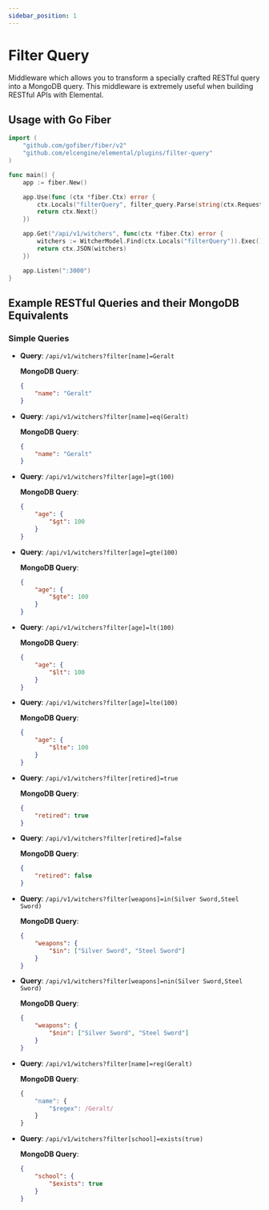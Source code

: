 ```yaml
---
sidebar_position: 1
---
```


# Filter Query

Middleware which allows you to transform a specially crafted RESTful query into a MongoDB query. This middleware is extremely useful when building RESTful APIs with Elemental.

## Usage with Go Fiber

```go
import (
    "github.com/gofiber/fiber/v2"
    "github.com/elcengine/elemental/plugins/filter-query"
)

func main() {
    app := fiber.New()

    app.Use(func (ctx *fiber.Ctx) error {
        ctx.Locals("filterQuery", filter_query.Parse(string(ctx.Request().URI().QueryString())))
        return ctx.Next()
    })

    app.Get("/api/v1/witchers", func(ctx *fiber.Ctx) error {
        witchers := WitcherModel.Find(ctx.Locals("filterQuery")).Exec() // It is assumed that WitcherModel is an Elemental model, though this works even if used with the standard MongoDB driver
        return ctx.JSON(witchers)
    })

    app.Listen(":3000")
}
```

## Example RESTful Queries and their MongoDB Equivalents

### Simple Queries

- **Query**: `/api/v1/witchers?filter[name]=Geralt`

    **MongoDB Query**:
    ```json
    {
        "name": "Geralt"
    }
    ```

- **Query**: `/api/v1/witchers?filter[name]=eq(Geralt)`

    **MongoDB Query**:
    ```json
    {
        "name": "Geralt"
    }
    ```

- **Query**: `/api/v1/witchers?filter[age]=gt(100)`

    **MongoDB Query**:
    ```json
    {
        "age": {
            "$gt": 100
        }
    }
    ```

- **Query**: `/api/v1/witchers?filter[age]=gte(100)`
        
    **MongoDB Query**:
    ```json
    {
        "age": {
            "$gte": 100
        }
    }
    ```

- **Query**: `/api/v1/witchers?filter[age]=lt(100)`
        
    **MongoDB Query**:
    ```json
    {
        "age": {
            "$lt": 100
        }
    }
    ```

- **Query**: `/api/v1/witchers?filter[age]=lte(100)`

    **MongoDB Query**:
    ```json
    {
        "age": {
            "$lte": 100
        }
    }
    ```

- **Query**: `/api/v1/witchers?filter[retired]=true`

    **MongoDB Query**:
    ```json
    {
        "retired": true
    }
    ```

- **Query**: `/api/v1/witchers?filter[retired]=false`

    **MongoDB Query**:
    ```json
    {
        "retired": false
    }
    ```

- **Query**: `/api/v1/witchers?filter[weapons]=in(Silver Sword,Steel Sword)`

    **MongoDB Query**:
    ```json
    {
        "weapons": {
            "$in": ["Silver Sword", "Steel Sword"]
        }
    }
    ```

- **Query**: `/api/v1/witchers?filter[weapons]=nin(Silver Sword,Steel Sword)`

    **MongoDB Query**:
    ```json
    {
        "weapons": {
            "$nin": ["Silver Sword", "Steel Sword"]
        }
    }
    ```

- **Query**: `/api/v1/witchers?filter[name]=reg(Geralt)`

    **MongoDB Query**:
    ```js
    {
        "name": {
            "$regex": /Geralt/
        }
    }
    ```

- **Query**: `/api/v1/witchers?filter[school]=exists(true)`

    **MongoDB Query**:
    ```json
    {
        "school": {
            "$exists": true
        }
    }
    ```
